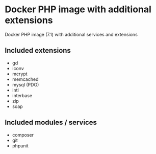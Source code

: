 # Docker PHP image with additional extensions

Docker PHP image (7.1) with additional services and extensions

## Included extensions

* gd
* iconv
* mcrypt
* memcached
* mysql (PDO)
* intl
* interbase
* zip
* soap

## Included modules / services

* composer
* git
* phpunit

